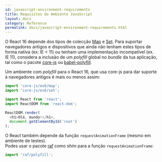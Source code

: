 ```yaml
---
id: javascript-environment-requirements
title: Requisitos do Ambiente JavaScript
layout: docs
category: Reference
permalink: docs/javascript-environment-requirements.html
---
```


O React 16 depende dos tipos de colecção [Map](https://developer.mozilla.org/pt-BR/docs/Web/JavaScript/Reference/Global_Objects/Map) e [Set](https://developer.mozilla.org/pt-BR/docs/Web/JavaScript/Reference/Global_Objects/Set). Para suportar navegadores antigos e dispositivos que ainda não tenham estes tipos de forma nativa (ex: IE < 11) ou tenham uma implementação incompatível (ex. IE 11), considera a inclusão de um _polyfill_ global no _bundle_ da tua aplicação, tal como o pacote [core-js](https://github.com/zloirock/core-js) ou [babel-polyfill](https://babeljs.io/docs/usage/polyfill/).

Um ambiente com _polyfill_ para o React 16, que usa core-js para dar suporte à navegadores antigos é mais ou menos assim:

```js
import 'core-js/es6/map';
import 'core-js/es6/set';

import React from 'react';
import ReactDOM from 'react-dom';

ReactDOM.render(
  <h1>Olá, mundo!</h1>,
  document.getElementById('root')
);
```

O React também depende da função `requestAnimationFrame` (mesmo em ambiente de testes).  
Podes usar o pacote [raf](https://www.npmjs.com/package/raf)  como _shim_ para a função `requestAnimationFrame`:

```js
import 'raf/polyfill';
```
